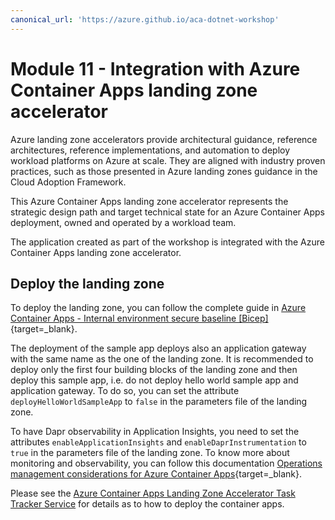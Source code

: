 ```yaml
---
canonical_url: 'https://azure.github.io/aca-dotnet-workshop'
---
```


# Module 11 - Integration with Azure Container Apps landing zone accelerator

Azure landing zone accelerators provide architectural guidance, reference architectures, reference implementations, and automation to deploy workload platforms on Azure at scale. They are aligned with industry proven practices, such as those presented in Azure landing zones guidance in the Cloud Adoption Framework.

This Azure Container Apps landing zone accelerator represents the strategic design path and target technical state for an Azure Container Apps deployment, owned and operated by a workload team.

The application created as part of the workshop is integrated with the Azure Container Apps landing zone accelerator.

## Deploy the landing zone

To deploy the landing zone, you can follow the complete guide in [Azure Container Apps - Internal environment secure baseline [Bicep]](https://github.com/Azure/aca-landing-zone-accelerator/blob/main/scenarios/aca-internal/bicep/README.md){target=_blank}.

The deployment of the sample app deploys also an application gateway with the same name as the one of the landing zone.
It is recommended to deploy only the first four building blocks of the landing zone and then deploy this sample app, i.e. do not deploy hello world sample app and application gateway. To do so, you can set the attribute `deployHelloWorldSampleApp` to `false` in the parameters file of the landing zone.

To have Dapr observability in Application Insights, you need to set the attributes `enableApplicationInsights` and `enableDaprInstrumentation` to `true` in the parameters file of the landing zone. To know more about monitoring and observability, you can follow this documentation [Operations management considerations for Azure Container Apps](https://github.com/Azure/aca-landing-zone-accelerator/blob/main/docs/design-areas/management.md){target=_blank}.

Please see the [Azure Container Apps Landing Zone Accelerator Task Tracker Service](https://github.com/Azure/aca-landing-zone-accelerator/blob/main/scenarios/aca-internal/bicep/sample-apps/dotnet-task-tracker-service/docs/02-container-apps.md) for details as to how to deploy the container apps.
